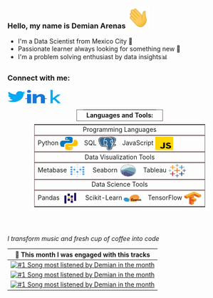 ### Hello, my name is Demian Arenas <img src="./assets/wave.gif"  width="50"  height="50">

* I'm a Data Scientist from Mexico City 🌮
* Passionate learner always looking for something new 🧐
* I'm a problem solving enthusiast by data insights📊

<h3 align="left">Connect with me:</h3>
<p align="left">
 <!-- Twitter -->
<a
  href="https://twitter.com/demianarenas"
  target="blank">
  <img
    align="center"
    src="./assets/twitter.svg"
    alt="Twitter icon that opens to Demian's Twitter profile"
    height="30"
    width="40" />
</a>
 <!-- LinkedIn -->
<a
  href="https://linkedin.com/in/demianarenas"
  target="blank">
  <img
    align="center"
    src="./assets/linkedin.svg"
    alt="LinkedIn icon that opens to Demian's LinkedIn profile"
    height="30"
    width="40" />
</a>
 <!-- Kaggle -->
<a
  href="https://kaggle.com/demianarenas"
  target="blank">
  <img
    align="center"
    src="./assets/kaggle.svg"
    alt="Kaggle icon that opens to Demian's Kaggle profile"
    height="30"
    width="40" />
</a>
</p>

<table
  style="
    display: flex;
    flex-direction: column;
    width: 100%;
    align-items: center;
  "
>
  <thead>
    <tr style="border: 1px solid #766262" align="center">
      <td></td>
      <th width="100%">Languages and Tools:</th>
     <td></td>
    </tr>
  </thead>
  <tbody style="display: flex; flex-direction: column">
    <tr style="border: 1px solid #766262" align="center">
     <td></td>
     <td width="100%">Programming Languages</td>
     <td></td>
    </tr>
    <tr style="border: 1px solid #766262" style="display: flex; justify-content: space-evenly">
      <td align="center" display="flex">
        Python
        <img
          alt="Python"
          align="center"
          src="./assets/python.svg"
          height="30"
          width="40"
        />
      </td>
      <td align="center" display="flex">
        SQL
        <img
          alt="PostgreSQL"
          align="center"
          src="./assets/postgresql.svg"
          height="30"
          width="40"
        />
      </td>
      <td align="center" display="flex">
        JavaScript
        <img
          alt="JavaScript"
          align="center"
          src="./assets/javascript.svg"
          height="30"
          width="40"
        />
      </td>
    </tr>
    <tr style="border: 1px solid #766262" align="center">
     <td></td>
     <td width="100%">Data Visualization Tools</td>
     <td></td>
   </tr>
    <tr style="border: 1px solid #766262" style="display: flex; justify-content: space-evenly">
      <td align="center" display="flex">
        Metabase
        <img
          alt="Metabase"
          align="center"
          src="./assets/metabase.svg"
          height="30"
          width="40"
        />
      </td>
      <td align="center" display="flex">
        Seaborn
        <img
          alt="Seaborn"
          align="center"
          src="./assets/seaborn.svg"
          height="30"
          width="40"
        />
      </td>
      <td align="center" display="flex">
        Tableau
        <img
          alt="Tableau"
          align="center"
          src="./assets/tableau.svg"
          height="30"
          width="40"
        />
      </td>
    </tr>
    <tr style="border: 1px solid #766262" align="center">
     <td></td>
     <td width="100%">Data Science Tools</td>
     <td></td>
    </tr>
    <tr style="border: 1px solid #766262" style="display: flex; justify-content: space-evenly">
      <td align="center" display="flex">
        Pandas
        <img
          alt="Pandas"
          align="center"
          src="./assets/pandas.svg"
          height="30"
          width="40"
        />
      </td>
      <td align="center" display="flex">
        Scikit-Learn
        <img
          alt="Scikit-learn"
          align="center"
          src="./assets/scikit.svg"
          height="30"
          width="40"
        />
      </td>
      <td align="center" display="flex">
        TensorFlow
        <img
          alt="TensorFlow"
          align="center"
          src="./assets/tensorflow.svg"
          height="30"
          width="40"
        />
      </td>
    </tr>
  </tbody>
</table>

<br>
<br>

<i>I transform music and fresh cup of coffee into code</i>
<table>
  <thead>
    <tr>
      <th>🎵 This month I was engaged with this tracks</th>
    </tr>
  </thead>
  <tbody>
    <tr>
      <td>
        <a href="https://spotify-profile-play.vercel.app/top-tracks?top=1&open">
        <picture>
        <source
          media="(prefers-color-scheme: dark)"
          srcset="https://spotify-profile-play.vercel.app/top-tracks?top=1&theme=dark">
        <source
          media="(prefers-color-scheme: light)"
          srcset="https://spotify-profile-play.vercel.app/top-tracks?top=1&theme=light">
          <img alt="#1 Song most listened by Demian in the month"
            src="https://spotify-profile-play.vercel.app/top-tracks?top=1&theme=dark"
            width="540"
            height="64">
        </picture>
        </a>
      </td>
    </tr>
    <tr></tr> <!-- hide gray row -->
    <tr>
      <td>
        <a href="https://spotify-profile-play.vercel.app/top-tracks?top=2&open">
        <picture>
        <source
          media="(prefers-color-scheme: dark)"
          srcset="https://spotify-profile-play.vercel.app/top-tracks?top=2&theme=dark">
        <source
          media="(prefers-color-scheme: light)"
          srcset="https://spotify-profile-play.vercel.app/top-tracks?top=2&theme=light">
          <img alt="#1 Song most listened by Demian in the month"
            src="https://spotify-profile-play.vercel.app/top-tracks?top=2&theme=dark"
            width="540"
            height="64">
        </picture>
        </a>
      </td>
    </tr>
    <tr></tr> <!-- hide gray row -->
    <tr>
      <td>
        <a href="https://spotify-profile-play.vercel.app/top-tracks?top=3&open">
        <picture>
        <source
          media="(prefers-color-scheme: dark)"
          srcset="https://spotify-profile-play.vercel.app/top-tracks?top=3&theme=dark">
        <source
          media="(prefers-color-scheme: light)"
          srcset="https://spotify-profile-play.vercel.app/top-tracks?top=3&theme=light">
          <img alt="#1 Song most listened by Demian in the month"
            src="https://spotify-profile-play.vercel.app/top-tracks?top=3&theme=dark"
            width="540"
            height="64">
        </picture>
        </a>
      </td>
    </tr>
  </tbody>
</table>
